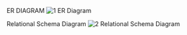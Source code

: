 ER DIAGRAM
![1  ER Diagram](https://github.com/ayush-129/Olympic_Games_DBMS_project/assets/140801177/ed3fe419-38fe-41be-b20c-1474ed72e546)



Relational Schema Diagram
![2  Relational Schema Diagram](https://github.com/ayush-129/Olympic_Games_DBMS_project/assets/140801177/72c9cb04-40ac-4ec9-92c1-410ae0749b31)
